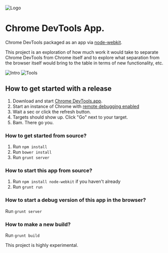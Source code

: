 ![Logo](https://github.com/auchenberg/chrome-devtools-app/raw/master/app/icon/logo.png)

Chrome DevTools App.
===================

Chrome DevTools packaged as an app via [node-webkit](https://github.com/rogerwang/node-webkit). 

This project is an exploration of how much work it would take to separate Chrome DevTools from Chrome itself and to explore what separation from the browser itself would bring to the table in terms of new functionality, etc.

![Intro](https://raw.githubusercontent.com/auchenberg/chrome-devtools-app/master/readme/app-intro.png)
![Tools](https://raw.githubusercontent.com/auchenberg/chrome-devtools-app/master/readme/app-inspector.png)

## How to get started with a release

1. Download and start [Chrome DevTools.app](https://github.com/auchenberg/chrome-devtools-app/raw/master/build/Chrome%20DevTools/osx/Chrome%20DevTools.app.zip).
2. Start an instance of Chrome with [remote debugging enabled](https://developer.chrome.com/devtools/docs/debugger-protocol#remote)
3. Wait a sec or click the refresh button.
4. Targets should show up. Click "Go" next to your target.
5. Bam. There go you.

### How to get started from source?
1. Run ``npm install``
2. Run ``bower install``
3. Run ``grunt server`` 

### How to start this app from source?
1. Run ``npm install node-webkit`` if you haven't already
2. Run ``grunt run``

### How to start a debug version of this app in the browser?
Run ``grunt server``

### How to make a new build?
Run ``grunt build``

This project is highly experimental.
